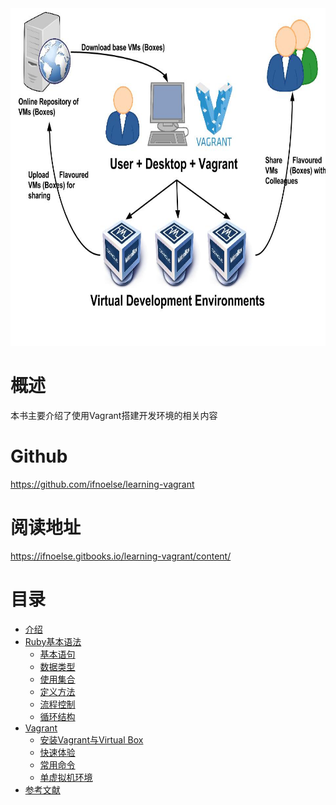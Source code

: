 <img src="docs/img/vagrant_workflow.jpg" width="720" height="540" />

# 概述

本书主要介绍了使用Vagrant搭建开发环境的相关内容

# Github

https://github.com/ifnoelse/learning-vagrant

# 阅读地址

https://ifnoelse.gitbooks.io/learning-vagrant/content/

# 目录

* [介绍](README.md)
* [Ruby基本语法](docs/ruby/README.md)
  * [基本语句](docs/ruby/basic.md)
  * [数据类型](docs/ruby/data_type.md)
  * [使用集合](docs/ruby/using_coll.md)
  * [定义方法](docs/ruby/def_method.md)
  * [流程控制](docs/ruby/flow_control.md)
  * [循环结构](docs/ruby/loop.md)
* [Vagrant](docs/vagrant/README.md)
  * [安装Vagrant与Virtual Box](docs/vagrant/installing.md)
  * [快速体验](docs/vagrant/quickstart.md)
  * [常用命令](docs/vagrant/common_commands.md)
  * [单虚拟机环境](docs/vagrant/single_machine_environments.md)
* [参考文献](REFERENCE.md)